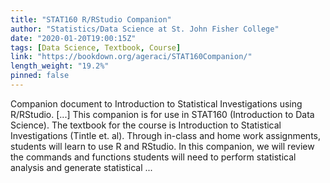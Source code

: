 ```yaml
---
title: "STAT160 R/RStudio Companion"
author: "Statistics/Data Science at St. John Fisher College"
date: "2020-01-20T19:00:15Z"
tags: [Data Science, Textbook, Course]
link: "https://bookdown.org/ageraci/STAT160Companion/"
length_weight: "19.2%"
pinned: false
---
```


Companion document to Introduction to Statistical Investigations using R/RStudio. [...] This companion is for use in STAT160 (Introduction to Data Science). The textbook for the course is Introduction to Statistical Investigations (Tintle et. al). Through in-class and home work assignments, students will learn to use R and RStudio. In this companion, we will review the commands and functions students will need to perform statistical analysis and generate statistical ...
